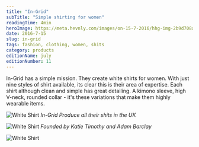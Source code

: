 ```yaml
---
title: "In-Grid"
subTitle: "Simple shirting for women"
readingTime: 4min
heroImage: https://meta.hevnly.com/images/on-15-7-2016/hhg-img-2b9d708a-61d4-45d2-a956-d6691529c7a7.png
date: 2016-7-15
slug: in-grid
tags: fashion, clothing, women, shits
category: products
editionName: july
editionNumber: 11
---
```


In-Grid has a simple mission. They create white shirts for women. With just nine styles of shirt available, its clear this is their area of expertise. Each shirt although clean and simple has great detailing. A kimono sleeve, high V-neck, rounded collar - it's these variations that make them highly wearable items.



![White Shirt](https://meta.hevnly.com/images/on-15-7-2016/hhg-img-0c041c4b-b650-400d-965d-39b1aaade9a8.png)
*In-Grid Produce all their shits in the UK*

![White Shirt](https://meta.hevnly.com/images/on-15-7-2016/hhg-img-0c2141b4-f88d-42ac-846d-213954ddb72c.png)
*Founded by Katie Timothy and Adam Barclay*

![White Shirt](https://meta.hevnly.com/images/on-15-7-2016/hhg-img-ee4d354d-a07c-4349-bfac-9bcf17d83ab2.png)
